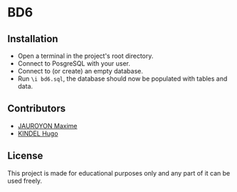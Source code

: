 # BD6

## Installation

- Open a terminal in the project's root directory.
- Connect to PosgreSQL with your user.
- Connect to (or create) an empty database.
- Run `\i bd6.sql`, the database should now be populated with tables and data.

## Contributors

- [JAUROYON Maxime](https://gaufre.informatique.univ-paris-diderot.fr/jauroyon)
- [KINDEL Hugo](https://gaufre.informatique.univ-paris-diderot.fr/hugokindel)

## License

This project is made for educational purposes only and any part of it can be used freely.
